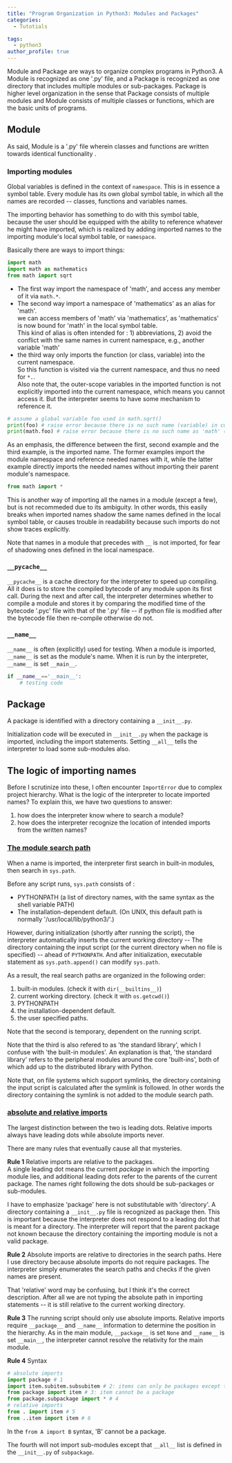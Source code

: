 ```yaml
---
title: "Program Organization in Python3: Modules and Packages"
categories:
  - Tutotials

tags:
  - python3
author_profile: true
---
```

Module and Package are ways to organize complex programs in Python3.
A Module is recognized as one '.py' file, and a Package is recognized as one directory 
that includes multiple modules or sub-packages. Package is higher level organization 
in the sense that Package consists of multiple modules and Module 
consists of multiple classes or functions, which are the basic units
of programs.

## Module
As said, Module is a '.py' file wherein classes and functions are written towards
identical functionality .

### Importing modules
Global variables is defined in the context of `namespace`. This is in essence a symbol table. 
Every module has its own global symbol table, in which all the names are recorded -- classes, 
functions and variables names.

The importing behavior has something to do with this symbol table, because the user 
should be equipped with the ability to reference whatever he might have imported, 
which is realized by adding imported names to the importing module's local symbol table, 
or `namespace`.

Basically there are ways to import things:

```python
import math
import math as mathematics
from math import sqrt
```
- The first way import the namespace of 'math', and access any member of it via `math.*`.
- The second way import a namespace of 'mathematics' as an alias for 'math'.  
we can access members of 'math' via 'mathematics', as 'mathematics' is now bound for
'math' in the local symbol table.  
This kind of alias is often intended
for : 1) abbreviations, 2) avoid the conflict with the same names in current namespace, 
e.g., another variable 'math'
- the third way only imports the function (or class, variable) into the current namespace.  
So this function is visited via the current namespace, and thus no need for `*.`.  
Also note that, the outer-scope variables in the imported function is not explicitly 
imported into the current namespace, which means you cannot access it. But the interpreter 
seems to have some mechanism to reference it.

```python
# assume a global variable foo used in math.sqrt()
print(foo) # raise error because there is no such name (variable) in current namespace
print(math.foo) # raise error because there is no such name as 'math' (module) imported
```

As an emphasis, the difference between the first, second example and the third example, 
is the imported name. The former examples import the module namespace and reference needed 
names with it, while the latter example directly imports the needed names without importing 
their parent module's namespace.

```python
from math import *
```
This is another way of importing all the names in a module (except a few), but is not recommeded due to its ambiguity. 
In other words, this easily breaks when imported names shadow the same names defined 
in the local symbol table, or causes trouble in readability because such imports do 
not show traces explicitly. 

Note that names in a module that precedes with `__` is not imported, for fear of shadowing
ones defined in the local namespace.

### `__pycache__`
`__pycache__` is a cache directory for the interpreter to speed up compiling. All it 
does is to store the compiled bytecode of any module upon its first call. During the 
next and after call, the interpreter determines whether to compile a module and stores
it by comparing the modified time of the bytecode '.pyc' file with that of the '.py' file
-- if python file is modified after the bytecode file then re-compile otherwise do not.

### `__name__`
`__name__` is often (explicitly) used for testing. When a module is imported, `__name__` is set as 
the module's name. When it is run by the interpreter, `__name__` is set `__main__`.

```python
if __name__=='__main__':
    # testing code
```

## Package
A package is identified with a directory containing a `__init__.py`.

Initialization code will be executed in `__init__.py` when the package is imported, 
including the import statements. Setting `__all__` tells the interpreter to load 
some sub-modules also.

## The logic of importing names
Before I scrutinize into these, I often encounter `ImportError` due to complex project 
hierarchy. What is the logic of the interpreter to locate imported names? To explain this, 
we have two questions to answer:  
1. how does the interpreter know where to search a module?
2. how does the interpreter recognize the location of intended imports from the written names?

### [The module search path](https://docs.python.org/3/tutorial/modules.html?highlight=package#the-module-search-path)
When a name is imported, the interpreter first search in built-in modules, 
then search in `sys.path`.

Before any script runs, `sys.path` consists of :
- PYTHONPATH (a list of directory names, with the same syntax as the shell variable PATH)
- The installation-dependent default. (On UNIX, this default path is normally '/usr/local/lib/python3/'.)

However, during initialization (shortly after running the script), the interpreter 
automatically inserts the current working directory -- The directory containing the input script 
(or the current directory when no file is specified) -- ahead of `PYTHONPATH`. 
And after initialization, executable statement as `sys.path.append()` can modify `sys.path`.

As a result, the real search paths are organized in the following order:
1. built-in modules. (check it with `dir(__builtins__)`)
2. current working directory. (check it with `os.getcwd()`)
3. PYTHONPATH
4. the installation-dependent default.
5. the user specified paths.

Note that the second is temporary, dependent on the running script.

Note that the third is also refered to as 'the standard library', which I confuse 
with 'the built-in modules'. An explanation is that, 'the standard library' refers 
to the peripheral modules around the core 'built-ins', both of which add up to the 
distributed library with Python.

Note that, on file systems which support symlinks, the directory containing 
the input script is calculated after the symlink is followed. In other words 
the directory containing the symlink is not added to the module search path.

### [absolute and relative imports](https://www.python.org/dev/peps/pep-0328/)
The largest distinction between the two is leading dots. Relative imports always have 
leading dots while absolute imports never.

There are many rules that eventually cause all that mysteries.

**Rule 1** Relative imports are relative to the packages.  
A single leading dot means the current _package_ in which the importing module lies, and 
additional leading dots refer to the parents of the current package. The names right 
following the dots should be sub-packages or sub-modules. 

I have to emphasize 'package' here is not substitutable with 'directory'. A directory 
containing a `__init__.py` file is recognized as package then. This is important because 
the interpreter does not respond to a leading dot that is meant for a directory. 
The interpreter will report that the parent package not known because the directory containing 
the importing module is not a valid package.

**Rule 2** Absolute imports are relative to directories in the search paths.
Here I use directory because absolute imports do not require packages. The interpreter 
simply enumerates the search paths and checks if the given names are present.

That 'relative' word may be confusing, but I think it's the correct description. After 
all we are not typing the absolute path in importing statements -- it is still relative 
to the current working directory.

**Rule 3** The running script should only use absolute imports.
Relative imports require `__package__` and `__name__` information to determine the 
position in the hierarchy. As in the main module, `__package__` is set `None` and 
`__name__` is set `__main__`, the interpreter cannot resolve the relativity for 
the main module.

**Rule 4** Syntax
```python
# absolute imports
import package # 1
import item.subitem.subsubitem # 2: items can only be packages except the last
from package import item # 3: item cannot be a package
from package.subpackage import * # 4
# relative imports
from . import item # 5
from ..item import item # 6
```

In the `from A import B` syntax, 'B' cannot be a package.

The fourth will not import sub-modules except that `__all__` list is defined in the 
`__init__.py` of `subpackage`.

